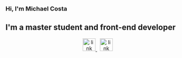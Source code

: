 ### Hi, I'm Michael Costa

## I'm a master student and front-end developer


<p align='center'>
    <a href='https://github.com/lupsufpel'>
        <img alt='link to LUPS' src='https://lh3.googleusercontent.com/pw/ACtC-3dg9ciXhezuq-ojvmzpHOjbA9d-ET3ud2a30r9GA08KSb0pB0QRMYfzTLQDxBp1aboFW4ENUzvE-l_URJ7ooruDr36Y3HsbOPpu7NH1OfY8lvxs7s4Iq8A7yjFhxIWzs563xfak3xpMGaMpBfE4X023=s380-no?authuser=0' width='35' />
    </a>
    &nbsp;
    <a href='https://nave.rs/'>
        <img alt='link to Nave.rs' src='https://lh3.googleusercontent.com/pw/ACtC-3cVFEFVWw51YvlXO3AhiAtLKPFrOOUiZC4ws9TZm-ljc3Bgh-DSGAPcXq1Il340HoDdXmX3scWfVJWZJh3VpzDl2C8S7tlszG9Kac3TFsl07TfwtQEKCX3DYy6F7jIaDhzauqcszljKjcO3UkM_qQO3=s280-no?authuser=0' width='35' />
    </a>
</p>

<!-- <img align='left' alt="Michael's Github Stats" src="https://github-readme-stats.vercel.app/api?username=MichaelACosta&show_icons=true&hide_border=true" /> -->
